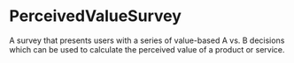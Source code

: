 # PerceivedValueSurvey
A survey that presents users with a series of value-based A vs. B decisions which can be used to calculate the perceived value of a product or service.
